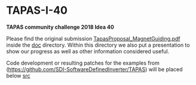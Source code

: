 # TAPAS-I-40
__TAPAS community challenge 2018 Idea 40__

Please find the original submission [TapasProposal_MagnetGuiding.pdf](./doc/TapasProposal_MagnetGuiding.pdf) inside the [doc](./doc) directory.
Within this directory we also put a presentation to show our progress as well as other information considered useful.

Code development or resulting patches for the examples from (https://github.com/SDI-SoftwareDefinedInverter/TAPAS) will be placed below [src](./src)
